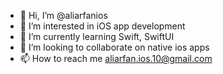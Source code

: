 - 👋 Hi, I’m @aliarfanios
- 👀 I’m interested in iOS app development
- 🌱 I’m currently learning Swift, SwiftUI
- 💞️ I’m looking to collaborate on native ios apps
- 📫 How to reach me aliarfan.ios.10@gmail.com

<!---
aliarfanios/aliarfanios is a ✨ special ✨ repository because its `README.md` (this file) appears on your GitHub profile.
You can click the Preview link to take a look at your changes.
--->
